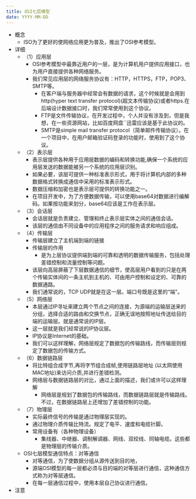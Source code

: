 ```yaml
---
title: OSI七层模型
date: YYYY-MM-DD
---
```

- 概念
  - ISO为了更好的使网络应用更为普及，推出了OSI参考模型。
- 详细
  - （1）应用层
    - OSI参考模型中最靠近用户的一层，是为计算机用户提供应用接口，也为用户直接提供各种网络服务。
    - 我们常见应用层的网络服务协议有：HTTP，HTTPS，FTP，POP3、SMTP等。
      - 在客户端与服务器中经常会有数据的请求，这个时候就是会用到http(hyper text transfer protocol)(超文本传输协议)或者https.在后端设计数据接口时，我们常常使用到这个协议。
      - FTP是文件传输协议，在开发过程中，个人并没有涉及到，但是我想，在一些资源网站，比如百度网盘``迅雷应该是基于此协议的。
      - SMTP是simple mail transfer protocol（简单邮件传输协议）。在一个项目中，在用户邮箱验证码登录的功能时，使用到了这个协议。
  - （2）表示层
    - 表示层提供各种用于应用层数据的编码和转换功能,确保一个系统的应用层发送的数据能被另一个系统的应用层识别。
    - 如果必要，该层可提供一种标准表示形式，用于将计算机内部的多种数据格式转换成通信中采用的标准表示形式。
    - 数据压缩和加密也是表示层可提供的转换功能之一。
    - 在项目开发中，为了方便数据传输，可以使用base64对数据进行编解码。如果按功能来划分，base64应该是工作在表示层。
  - （3）会话层
    - 会话层就是负责建立、管理和终止表示层实体之间的通信会话。
    - 该层的通信由不同设备中的应用程序之间的服务请求和响应组成。
  - （4）传输层
    - 传输层建立了主机端到端的链接
    - 传输层的作用
      - 是为上层协议提供端到端的可靠和透明的数据传输服务，包括处理差错控制和流量控制等问题。
    - 该层向高层屏蔽了下层数据通信的细节，使高层用户看到的只是在两个传输实体间的一条主机到主机的、可由用户控制和设定的、可靠的数据通路。
    - 我们通常说的，TCP UDP就是在这一层。端口号既是这里的“端”。
  - （5）网络层
    - 本层通过IP寻址来建立两个节点之间的连接，为源端的运输层送来的分组，选择合适的路由和交换节点，正确无误地按照地址传送给目的端的运输层。就是通常说的IP层。
    - 这一层就是我们经常说的IP协议层。
    - IP协议是Internet的基础。
    - 我们可以这样理解，网络层规定了数据包的传输路线，而传输层则规定了数据包的传输方式。
  - （6）数据链路层
    - 将比特组合成字节,再将字节组合成帧,使用链路层地址 (以太网使用MAC地址)来访问介质,并进行差错检测。
    - 网络层与数据链路层的对比，通过上面的描述，我们或许可以这样理解
      - 网络层是规划了数据包的传输路线，而数据链路层就是传输路线。不过，在数据链路层上还增加了差错控制的功能。
  - （7）物理层
    - 实际最终信号的传输是通过物理层实现的。
    - 通过物理介质传输比特流。规定了电平、速度和电缆针脚。
    - 常用设备有（各种物理设备）
      - 集线器、中继器、调制解调器、网线、双绞线、同轴电缆。这些都是物理层的传输介质。
  - OSI七层模型通信特点：对等通信
    - 对等通信，为了使数据分组从源传送到目的地，
    - 源端OSI模型的每一层都必须与目的端的对等层进行通信，这种通信方式称为对等层通信。
    - 在每一层通信过程中，使用本层自己协议进行通信。
- 注意